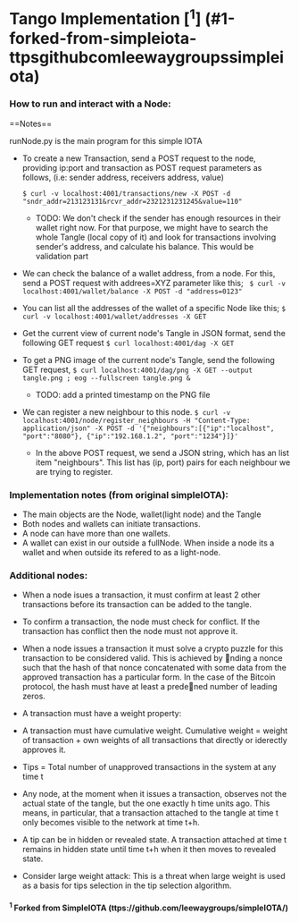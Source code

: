 # Tango Implementation [<sup>1</sup>] (#1-forked-from-simpleiota-ttpsgithubcomleewaygroupssimpleiota)

### How to run and interact with a Node:
==Notes==

runNode.py is the main program for this simple IOTA 

* To create a new Transaction, send a POST request to the node, providing ip:port and transaction as POST request parameters as follows,
(i.e: sender address, receivers address, value)

    ` $ curl -v localhost:4001/transactions/new -X POST -d "sndr_addr=213123131&rcvr_addr=2321231231245&value=110" `

    * TODO: We don't check if the sender has enough resources in their wallet right now. For that purpose, we might have to search the whole Tangle (local copy of it) and look for transactions involving sender's address, and calculate his balance. This would be validation part


* We can check the balance of a wallet address, from a node. For this, send a POST request with addrees=XYZ parameter like this;
    ` $ curl -v localhost:4001/wallet/balance -X POST -d "address=0123"`


* You can list all the addresses of the wallet of a specific Node like this;
    `$ curl -v localhost:4001/wallet/addresses -X GET`


* Get the current view of current node's Tangle in JSON format, send the following GET request
    `$ curl localhost:4001/dag -X GET`


* To get a PNG image of the current node's Tangle, send the following GET request,
    `$ curl localhost:4001/dag/png -X GET --output tangle.png ; eog --fullscreen tangle.png &`
    * TODO: add a printed timestamp on the PNG file


* We can register a new neighbour to this node.
    `$ curl -v localhost:4001/node/register_neighbours -H "Content-Type: application/json" -X POST -d '{"neighbours":[{"ip":"localhost", "port":"8080"}, {"ip":"192.168.1.2", "port":"1234"}]}'`
    * In the above POST request, we send a JSON string, which has an list item "neighbours". This list has (ip, port) pairs for each neighbour we are trying to register. 




### Implementation notes (from original simpleIOTA):

* The main objects are the Node, wallet(light node) and the Tangle
* Both nodes and wallets can initiate transactions.
* A node can have more than one wallets.
* A wallet can exist in our outside a fullNode. When inside a node its a wallet and when outside its refered to as a light-node. 


### Additional nodes:

* When a node isues a transaction, it must confirm at least 2 other transactions before its transaction can be added to the tangle.
* To confirm a transaction, the node must check for conflict. If the transaction has conflict then the node must not approve it.
* When a node issues a transaction it must solve a crypto puzzle for this transaction to be considered valid. 
	This is achieved by nding a nonce such that the hash of that nonce concatenated with 	  some data from the approved transaction has a particular form. In the case of the    Bitcoin protocol, the hash must have at least a predened number of leading zeros.  

* A transaction must have a weight property:

* A transaction must have cumulative weight. Cumulative weight  =  weight of transaction + own weights of all transactions that directly or iderectly approves it.

* Tips = Total number of unapproved transactions in the system at any time t

* Any node, at the moment when it issues a transaction, observes not the actual state of the tangle, but the one exactly h time units ago. This means, in particular, that a transaction attached to the tangle at time t only becomes visible to the network at time t+h.

* A tip can be in hidden or revealed state. A transaction attached at time t remains in hidden state until time t+h when it then moves to revealed state.

* Consider large weight attack: This is a threat when large weight is used as a basis for tips selection in the tip selection algorithm.

#### <sup>1</sup> Forked from SimpleIOTA (ttps://github.com/leewaygroups/simpleIOTA/)
